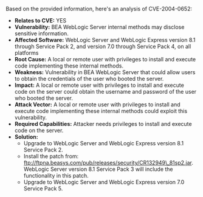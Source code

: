 Based on the provided information, here's an analysis of CVE-2004-0652:

*   **Relates to CVE:** YES
*   **Vulnerability:** BEA WebLogic Server internal methods may disclose sensitive information.
*   **Affected Software:** WebLogic Server and WebLogic Express version 8.1 through Service Pack 2, and version 7.0 through Service Pack 4, on all platforms
*   **Root Cause:** A local or remote user with privileges to install and execute code implementing these internal methods.
*   **Weakness:** Vulnerability in BEA WebLogic Server that could allow users to obtain the credentials of the user who booted the server.
*   **Impact:** A local or remote user with privileges to install and execute code on the server could obtain the username and password of the user who booted the server.
*   **Attack Vector:** A local or remote user with privileges to install and execute code implementing these internal methods could exploit this vulnerability.
*   **Required Capabilities:** Attacker needs privileges to install and execute code on the server.
*   **Solution:**
    *   Upgrade to WebLogic Server and WebLogic Express version 8.1 Service Pack 2.
    *   Install the patch from: ftp://ftpna.beasys.com/pub/releases/security/CR132949\_81sp2.jar. WebLogic Server version 8.1 Service Pack 3 will include the functionality in this patch.
    *   Upgrade to WebLogic Server and WebLogic Express version 7.0 Service Pack 5.